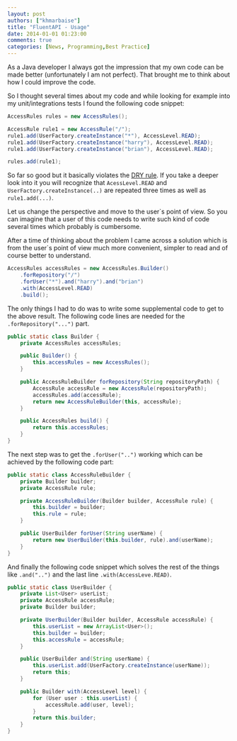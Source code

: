 ```yaml
---
layout: post
authors: ["khmarbaise"]
title: "FluentAPI - Usage"
date: 2014-01-01 01:23:00
comments: true
categories: [News, Programming,Best Practice]
---
```

As a Java developer I always got the impression that my own code
can be made better (unfortunately I am not perfect). That
brought me to think about how I could improve the code.

So I thought several times about my code and while looking for example into my
unit/integrations tests I found the following code snippet:

``` java
AccessRules rules = new AccessRules();

AccessRule rule1 = new AccessRule("/");
rule1.add(UserFactory.createInstance("*"), AccessLevel.READ);
rule1.add(UserFactory.createInstance("harry"), AccessLevel.READ);
rule1.add(UserFactory.createInstance("brian"), AccessLevel.READ);

rules.add(rule1);
```

 So far so good but it basically violates the [DRY rule](http://en.wikipedia.org/wiki/Don%27t_repeat_yourself).
 If you take a deeper look into it you will recognize that ```AcessLevel.READ``` and ```UserFactory.createInstance(..)```
 are repeated three times as well as ```rule1.add(...)```.


 Let us change the perspective and move to the user`s point of view. So you
 can imagine that a user of this code needs to write such kind of code several times
 which probably is cumbersome.


 After a time of thinking about the problem I came across a solution which
 is from the user`s point of view much more convenient, simpler to read and
 of course better to understand.

``` java
AccessRules accessRules = new AccessRules.Builder()
    .forRepository("/")
    .forUser("*").and("harry").and("brian")
    .with(AccessLevel.READ)
    .build();
```

 The only things I had to do was to write some supplemental code to get to the above result.
 The following code lines are needed for the ```.forRepository("...")``` part.

``` java
public static class Builder {
    private AccessRules accessRules;

    public Builder() {
        this.accessRules = new AccessRules();
    }

    public AccessRuleBuilder forRepository(String repositoryPath) {
        AccessRule accessRule = new AccessRule(repositoryPath);
        accessRules.add(accessRule);
        return new AccessRuleBuilder(this, accessRule);
    }

    public AccessRules build() {
        return this.accessRules;
    }
}
```

  The next step was to get the ```.forUser("..")``` working which can be achieved by the following
  code part:

``` java
public static class AccessRuleBuilder {
    private Builder builder;
    private AccessRule rule;

    private AccessRuleBuilder(Builder builder, AccessRule rule) {
        this.builder = builder;
        this.rule = rule;
    }

    public UserBuilder forUser(String userName) {
        return new UserBuilder(this.builder, rule).and(userName);
    }
}
```

 And finally the following code snippet which solves the rest of the things like
 ```.and("..")``` and the last line ```.with(AccessLeve.READ)```.


``` java
public static class UserBuilder {
    private List<User> userList;
    private AccessRule accessRule;
    private Builder builder;

    private UserBuilder(Builder builder, AccessRule accessRule) {
        this.userList = new ArrayList<User>();
        this.builder = builder;
        this.accessRule = accessRule;
    }

    public UserBuilder and(String userName) {
        this.userList.add(UserFactory.createInstance(userName));
        return this;
    }

    public Builder with(AccessLevel level) {
        for (User user : this.userList) {
            accessRule.add(user, level);
        }
        return this.builder;
    }
}
```
